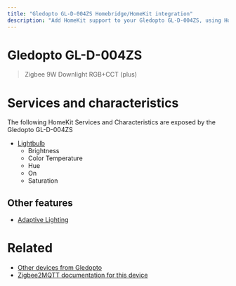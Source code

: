 ```yaml
---
title: "Gledopto GL-D-004ZS Homebridge/HomeKit integration"
description: "Add HomeKit support to your Gledopto GL-D-004ZS, using Homebridge, Zigbee2MQTT and homebridge-z2m."
---
```

<!---
This file has been GENERATED using src/docgen/docgen.ts
DO NOT EDIT THIS FILE MANUALLY!
-->
# Gledopto GL-D-004ZS
> Zigbee 9W Downlight RGB+CCT (plus)


# Services and characteristics
The following HomeKit Services and Characteristics are exposed by
the Gledopto GL-D-004ZS

* [Lightbulb](../../light.md)
  * Brightness
  * Color Temperature
  * Hue
  * On
  * Saturation

## Other features
* [Adaptive Lighting](../../light.md)

# Related
* [Other devices from Gledopto](../index.md#gledopto)
* [Zigbee2MQTT documentation for this device](https://www.zigbee2mqtt.io/devices/GL-D-004ZS.html)
